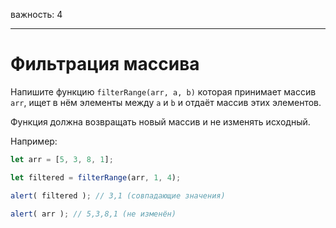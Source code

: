 важность: 4

---

# Фильтрация массива

Напишите функцию `filterRange(arr, a, b)` которая принимает массив `arr`, ищет в нём элементы между `a` и `b` и отдаёт массив этих элементов.

Функция должна возвращать новый массив и не изменять исходный.

Например:

```js
let arr = [5, 3, 8, 1];

let filtered = filterRange(arr, 1, 4); 

alert( filtered ); // 3,1 (совпадающие значения)

alert( arr ); // 5,3,8,1 (не изменён)
```

